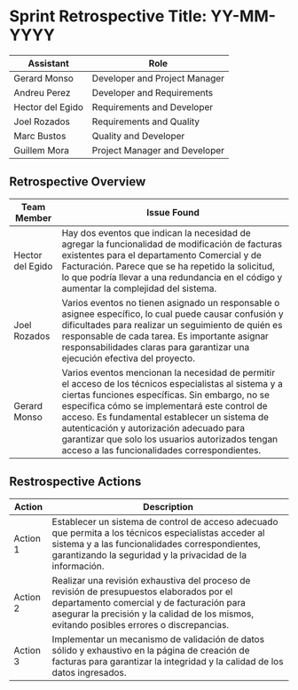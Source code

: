 # Sprint Retrospective Title: YY-MM-YYYY

| Assistant        | Role                          |  
|------------------|-------------------------------|
| Gerard Monso     | Developer and Project Manager | 
| Andreu Perez     | Developer and Requirements    |
| Hector del Egido | Requirements and Developer    |  
| Joel Rozados     | Requirements and Quality      | 
| Marc Bustos      | Quality and Developer         |
| Guillem Mora     | Project Manager and Developer |

## Retrospective Overview

| Team Member      | Issue Found                                                                                                                                                                                                                                                                                                                                                                                              |  
|------------------|----------------------------------------------------------------------------------------------------------------------------------------------------------------------------------------------------------------------------------------------------------------------------------------------------------------------------------------------------------------------------------------------------------|
| Hector del Egido | Hay dos eventos que indican la necesidad de agregar la funcionalidad de modificación de facturas existentes para el departamento Comercial y de Facturación. Parece que se ha repetido la solicitud, lo que podría llevar a una redundancia en el código y aumentar la complejidad del sistema.                                                                                                          |   
| Joel Rozados     | Varios eventos no tienen asignado un responsable o asignee específico, lo cual puede causar confusión y dificultades para realizar un seguimiento de quién es responsable de cada tarea. Es importante asignar responsabilidades claras para garantizar una ejecución efectiva del proyecto.                                                                                                             |  
| Gerard Monso     | Varios eventos mencionan la necesidad de permitir el acceso de los técnicos especialistas al sistema y a ciertas funciones específicas. Sin embargo, no se especifica cómo se implementará este control de acceso. Es fundamental establecer un sistema de autenticación y autorización adecuado para garantizar que solo los usuarios autorizados tengan acceso a las funcionalidades correspondientes. |

## Restrospective Actions

| Action   | Description                                                                                                                                                                                                                          |  
|----------|--------------------------------------------------------------------------------------------------------------------------------------------------------------------------------------------------------------------------------------|
| Action 1 | Establecer un sistema de control de acceso adecuado que permita a los técnicos especialistas acceder al sistema y a las funcionalidades correspondientes, garantizando la seguridad y la privacidad de la información.               |   
| Action 2 | Realizar una revisión exhaustiva del proceso de revisión de presupuestos elaborados por el departamento comercial y de facturación para asegurar la precisión y la calidad de los mismos, evitando posibles errores o discrepancias. |  
| Action 3 | Implementar un mecanismo de validación de datos sólido y exhaustivo en la página de creación de facturas para garantizar la integridad y la calidad de los datos ingresados.                                                         |
